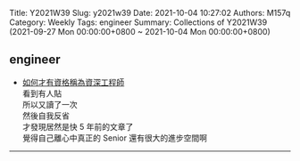 Title: Y2021W39
Slug: y2021w39
Date: 2021-10-04 10:27:02
Authors: M157q
Category: Weekly
Tags: engineer
Summary: Collections of Y2021W39 (2021-09-27 Mon 00:00:00+0800 ~ 2021-10-04 Mon 00:00:00+0800)


## engineer  
- [如何才有資格稱為資深工程師](https://jaceju.net/be-a-senior-engineer)  
看到有人貼  
所以又讀了一次  
然後自我反省  
才發現居然是快 5 年前的文章了  
覺得自己離心中真正的 Senior 還有很大的進步空間啊  

---


